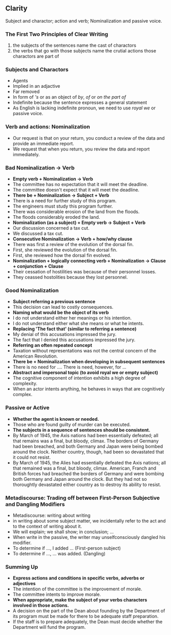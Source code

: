 ## Clarity
Subject and charactor; action and verb; Nominalization and passive voice.

### The First Two Principles of Clear Writing
1. the subjects of the sentences name the cast of charactors
2. the verbs that go with those subjects name the crutial actions those charactors are part of

### Subjects and Charactors
- Agents
- Implied in an adjactive
- Far removed
- In form of *'s* or as an object of *by*, *of* or *on the part of*
- Indefinite because the sentence expresses a general statement
 - As English is lacking indefinite pronoun, we need to use *royal we* or passive voice.


### Verb and actions: Nominalization
- Our request is that on your return, you conduct a review of the data and provide an immediate report.
- We request that when you return, you review the data and report immediately.


### Bad Nominalization -> Verb
- **Empty verb + Nominalization -> Verb**
 - The committee has no expectation that it will meet the deadline.
 - The committee doesn't expect that it will meet the deadline.
- **There be + Nominalization -> Subject + Verb**
 - There is a need for further study of this program.
 - The engineers must study this program further.
 - There was considerable erosion of the land from the floods.
 - The floods considerably eroded the land.
- **Nominalization (as a subject) + Empty verb -> Subject + Verb**
 - Our discussion concerned a tax cut.
 - We discussed a tax cut.
- **Consecutive Nominalization -> Verb + how/why clause**
 - There was first a review of the evolution of the dorsal fin.
 - First, she reviewed the evolution of the dorsal fin.
 - First, she reviewed how the dorsal fin evolved.
- **Nominalization + logically connecting verb + Nominalization -> Clause + conjunction + Clause**
 - Their cessation of hostilities was because of their personnel losses.
 - They ceassed hostolities because they lost personnel.


### Good Nominalization
- **Subject referring a previous sentence**
 - This decision can lead to costly consequences.
- **Naming what would be the object of its verb**
 - I do not understand either her meanings or his intention.
 - I do not understand either what she means or what he intents.
- **Replacing 'The fact that' (similar to referring a sentence)**
 - My denial of this accusations impressed the jury.
 - The fact that I denied this accusations impressed the jury.
- **Referring an often repeated concept**
 - Taxation without representations was not the central concern of the American Revolution.
- **There be + Nominalization when developing in subsequent sentences**
 - There is no need for .... There is need, however, for ...
- **Abstract and impersonal topic (to avoid royal we or empty subject)**
 - The cognitive component of intention exhibits a high degree of complexity.
 - When an actor intents anything, he behaves in ways that are cognitively complex.


### Passive or Active
- **Whether the agent is known or needed.**
 - Those who are found guilty of murder can be executed.
- **The subjects in a sequence of sentences should be consistent.**
 - By March of 1945, the Axis nations had been essentially defeated; all that remains was a final, but bloody, climax. The borders of Germany had been breached, and both Germany and Japan were being bombed around the clock. Neither country, though, had been so devastated that it could not resist.
 - By March of 1945, the Alies had essentially defeated the Axis nations; all that remained was a final, but bloody, climax. American, Franch and British forces had breached the borders of Germany and were bombing both Germany and Japan around the clock. But they had not so thoroughtly devastated either country as to destroy its ability to resist.

### Metadiscourse: Trading off between First-Person Subjective and Dangling Modifiers
- Metadiscourse: writing about writing
 - in writing about some subject matter, we incidentally refer to the act and to the context of writing about it.
 - We will explain; we shall show; in conclusion; ...
- When write in the passive, the writer may unselfconsciously dangled his modifier.
 - To determine if ..., I added ... (First-person subject)
 - To determine if ..., ... was added. (Dangling)


### Summing Up
- **Express actions and conditions in specific verbs, adverbs or adjectives**
 - The intention of the committee is the improvement of morale.
 - The committee intents to improve morale.
- **When appropriate, make the subject of your verbs characters involved in those actions.**
 - A decision on the part of the Dean about founding by the Department of its program must be made for there to be adequate staff preparation.
 - If the staff is to prepare adequately, the Dean must decide whether the Department will fund the program.
